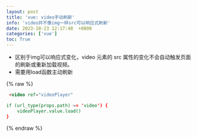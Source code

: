 ```yaml
---
layout: post
title: 'vue: video手动刷新'
info: 'video并不像img一样src可以响应式刷新'
date: 2023-10-23 12:17:48  +0800
categories: ['vue']
toc: True
---
```



- 区别于img可以响应式变化，video 元素的 src 属性的变化不会自动触发页面的刷新或重新加载视频。
- 需要用load函数主动刷新

{% raw %}
```html
 <video ref="videoPlayer"

if (url_type(props.path) == 'video') {
    videoPlayer.value.load()
}
```
{% endraw %}


<!--![引入图片]({{site.url}}/image/vue/2023-10-23-video_ref/image_1.jpg) -->